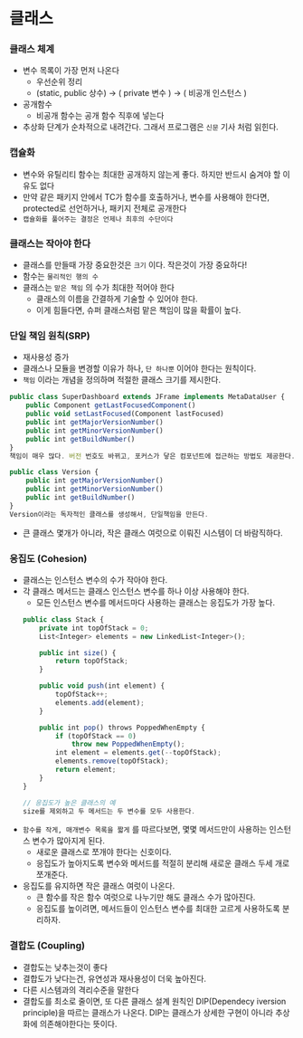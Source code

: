 # 클래스

### 클래스 체계

- 변수 목록이 가장 먼저 나온다
  - 우선순위 정리
  - (static, public 상수) → ( private 변수 ) → ( 비공개 인스턴스 )
- 공개함수
  - 비공개 함수는 공개 함수 직후에 넣는다
- 추상화 단계가 순차적으로 내려간다. 그래서 프로그램은 `신문` 기사 처럼 읽힌다.

### 캡슐화

- 변수와 유틸리티 함수는 최대한 공개하지 않는게 좋다. 하지만 반드시 숨겨야 할 이유도 없다
- 만약 같은 패키지 안에서 TC가 함수를 호출하거나, 변수를 사용해야 한다면, protected로 선언하거나, 패키지 전체로 공개한다
- `캡슐화를 풀어주는 결정은 언제나 최후의 수단이다`

### 클래스는 작아야 한다

- 클래스를 만들때 가장 중요한것은 `크기` 이다. 작은것이 가장 중요하다!
- 함수는 `물리적인 행의 수`
- 클래스는 `맡은 책임` 의 수가 최대한 적어야 한다
  - 클래스의 이름을 간결하게 기술할 수 있어야 한다.
  - 이게 힘들다면, 슈퍼 클래스처럼 맡은 책임이 많을 확률이 높다.

### 단일 책임 원칙(SRP)

- 재사용성 증가
- 클래스나 모듈을 변경할 이유가 하나, `단 하나뿐` 이어야 한다는 원칙이다.
- `책임` 이라는 개념을 정의하며 적절한 클래스 크기를 제시한다.

```jsx
public class SuperDashboard extends JFrame implements MetaDataUser {
    public Component getLastFocusedComponent()
    public void setLastFocused(Component lastFocused)
    public int getMajorVersionNumber()
    public int getMinorVersionNumber()
    public int getBuildNumber()
}
책임이 매우 많다. 버전 번호도 바뀌고, 포커스가 닿은 컴포넌트에 접근하는 방법도 제공한다.
```

```jsx
public class Version {
    public int getMajorVersionNumber()
    public int getMinorVersionNumber()
    public int getBuildNumber()
}
Version이라는 독자적인 클래스를 생성해서, 단일책임을 만든다.
```

- 큰 클래스 몇개가 아니라, 작은 클래스 여럿으로 이뤄진 시스템이 더 바람직하다.

### 응집도 (Cohesion)

- 클래스는 인스턴스 변수의 수가 작아야 한다.
- 각 클래스 메서드는 클래스 인스턴스 변수를 하나 이상 사용해야 한다.
  - 모든 인스턴스 변수를 메서드마다 사용하는 클래스는 응집도가 가장 높다.
  ```jsx
  public class Stack {
      private int topOfStack = 0;
      List<Integer> elements = new LinkedList<Integer>();

      public int size() {
          return topOfStack;
      }

      public void push(int element) {
          topOfStack++;
          elements.add(element);
      }

      public int pop() throws PoppedWhenEmpty {
          if (topOfStack == 0)
              throw new PoppedWhenEmpty();
          int element = elements.get(--topOfStack);
          elements.remove(topOfStack);
          return element;
      }
  }

  // 응집도가 높은 클래스의 예
  size를 제외하고 두 메서드는 두 변수를 모두 사용한다.
  ```
- `함수를 작게, 매개변수 목록을 짧게` 를 따르다보면, 몇몇 메서드만이 사용하는 인스턴스 변수가 많아지게 된다.
  - 새로운 클래스로 쪼개야 한다는 신호이다.
  - 응집도가 높아지도록 변수와 메서드를 적절히 분리해 새로운 클래스 두세 개로 쪼개준다.
- 응집도를 유지하면 작은 클래스 여럿이 나온다.
  - 큰 함수를 작은 함수 여럿으로 나누기만 해도 클래스 수가 많아진다.
  - 응집도를 높이려면, 메서드들이 인스턴스 변수를 최대한 고르게 사용하도록 분리하자.

### 결합도 (Coupling)

- 결합도는 낮추는것이 좋다
- 결합도가 낮다는건, 유연성과 재사용성이 더욱 높아진다.
- 다른 시스템과의 격리수준을 말한다
- 결합도를 최소로 줄이면, 또 다른 클래스 설계 원칙인 DIP(Dependecy iversion principle)을 따르는 클래스가 나온다. DIP는 클래스가 상세한 구현이 아니라 추상화에 의존해야한다는 뜻이다.
